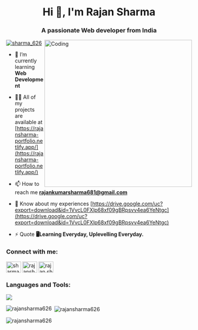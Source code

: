 
<h1 align="center">Hi 👋, I'm Rajan Sharma</h1>
<h3 align="center">A passionate Web developer from India</h3>
<img align="right" alt="Coding" width="400" src="https://media2.giphy.com/media/v1.Y2lkPTc5MGI3NjExZDI1ZjFjZTIwOTllZmFjZmQ1NTc1OWMxZjc0ZjQ3ZTY2M2NhMDYzOSZjdD1n/qgQUggAC3Pfv687qPC/giphy.gif">


<p align="left"> <a href="https://twitter.com/sharma_626" target="blank"><img src="https://img.shields.io/twitter/follow/sharma_626?logo=twitter&style=for-the-badge" alt="sharma_626" /></a> </p>

- 🌱 I’m currently learning **Web Development**

- 👨‍💻 All of my projects are available at [https://rajansharma-portfolio.netlify.app/](https://rajansharma-portfolio.netlify.app/)

- 📫 How to reach me **rajankumarsharma681@gmail.com**

- 📄 Know about my experiences [https://drive.google.com/uc?export=download&id=1VvcL0FXlp68xf09gBRpsvv4ea6YeNtgc](https://drive.google.com/uc?export=download&id=1VvcL0FXlp68xf09gBRpsvv4ea6YeNtgc)

- ⚡ Quote **🖥️Learning Everyday, Uplevelling Everyday.**

<h3 align="left">Connect with me:</h3>
<p align="left">
<a href="https://twitter.com/sharma_626" target="blank"><img align="center" src="https://raw.githubusercontent.com/rahuldkjain/github-profile-readme-generator/master/src/images/icons/Social/twitter.svg" alt="sharma_626" height="30" width="40" /></a>
<a href="https://linkedin.com/in/rajansharma626" target="blank"><img align="center" src="https://raw.githubusercontent.com/rahuldkjain/github-profile-readme-generator/master/src/images/icons/Social/linked-in-alt.svg" alt="rajansharma626" height="30" width="40" /></a>
<a href="https://instagram.com/rajan.sharmax" target="blank"><img align="center" src="https://raw.githubusercontent.com/rahuldkjain/github-profile-readme-generator/master/src/images/icons/Social/instagram.svg" alt="rajan.sharmax" height="30" width="40" /></a>
</p>

<h3 align="left">Languages and Tools:</h3>
<p align="left">   <a href="https://skillicons.dev" align="center">
    <img align="center" src="https://skillicons.dev/icons?i=js,php,mysql,vscode,html,css,bootstrap,wordpress,tailwind,jquery" />
  </a></p>

<p><img align="left" src="https://github-readme-stats.vercel.app/api/top-langs?username=rajansharma626&show_icons=true&locale=en&layout=compact" alt="rajansharma626" /></p>

<p>&nbsp;<img align="center" src="https://github-readme-stats.vercel.app/api?username=rajansharma626&show_icons=true&locale=en" alt="rajansharma626" /></p>

<p><img align="center" src="https://github-readme-streak-stats.herokuapp.com/?user=rajansharma626&" alt="rajansharma626" /></p>

